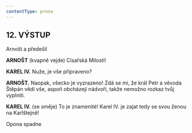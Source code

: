 ```yaml
---
contentType: prose
---
```


<section>

## 12\. VÝSTUP 

Arnošt a předešlí

</section>

<section>

**ARNOŠT** (kvapně vejde) Císařská Milosti!

**KAREL IV.** Nuže, je vše připraveno?

**ARNOŠT.** Naopak, všecko je vyzrazeno! Zdá se mi, že král Petr a vévoda Štěpán vědí vše, aspoň obcházejí nádvoří, takže nemožno rozkaz tvůj vyplniti.

**KAREL IV.** (se směje) To je znamenité! Karel IV. je zajat tedy se svou ženou na Karlštejně!

Opona spadne

</section>
